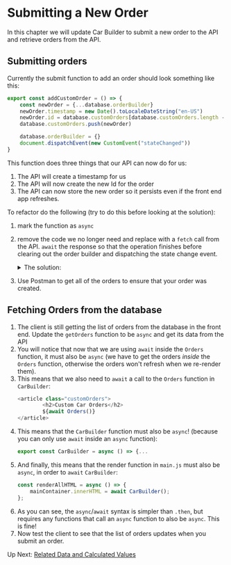 # Submitting a New Order
In this chapter we will update Car Builder to submit a new order to the API and retrieve orders from the API. 

## Submitting orders
Currently the submit function to add an order should look something like this:
``` javascript
export const addCustomOrder = () => {
    const newOrder = {...database.orderBuilder}
    newOrder.timestamp = new Date().toLocaleDateString("en-US")
    newOrder.id = database.customOrders[database.customOrders.length - 1].id + 1
    database.customOrders.push(newOrder)

    database.orderBuilder = {}
    document.dispatchEvent(new CustomEvent("stateChanged"))
}
```
This function does three things that our API can now do for us:
1. The API will create a timestamp for us
1. The API will now create the new Id for the order
1. The API can now store the new order so it persists even if the front end app refreshes. 

To refactor do the following (try to do this before looking at the solution):
1. mark the function as `async`
1. remove the code we no longer need and replace with a `fetch` call from the API. `await` the response so that the operation finishes before clearing out the order builder and dispatching the state change event. 

    <details>
    <summary>The solution:</summary>

    ``` javascript
    export const addCustomOrder = async () => {
    const newOrder = { ...database.orderBuilder };
    await fetch(`https://localhost:7094/orders`, {
        method: "POST",
        headers: {
        "Content-Type": "application/json",
        },
        body: JSON.stringify(newOrder),
    });
    database.orderBuilder = {};
    document.dispatchEvent(new CustomEvent("stateChanged"));
    };
    ```
    </details>

1. Use Postman to get all of the orders to ensure that your order was created. 

## Fetching Orders from the database
1. The client is still getting the list of orders from the database in the front end. Update the `getOrders` function to be `async` and get its data from the API
1. You will notice that now that we are using `await` inside the `Orders` function, it must also be `async` (we have to get the orders _inside_ the `Orders` function, otherwise the orders won't refresh when we re-render them).
1. This means that we also need to `await` a call to the `Orders` function in `CarBuilder`:
    ``` javascript
    <article class="customOrders">
            <h2>Custom Car Orders</h2>
            ${await Orders()}
    </article>
    ```
1. This means that the `CarBuilder` function must also be `async`! (because you can only use `await` inside an `async` function):
    ```javascript
    export const CarBuilder = async () => {...
    ```
1. And finally, this means that the render function in `main.js` must also be `async`, in order to `await` `CarBuilder`:
    ``` javascript
    const renderAllHTML = async () => {
        mainContainer.innerHTML = await CarBuilder();
    };
    ```
1. As you can see, the `async`/`await` syntax is simpler than `.then`, but requires any functions that call an `async` function to also be `async`. This is fine! 
1. Now test the client to see that the list of orders updates when you submit an order.

Up Next: [Related Data and Calculated Values](./car-builder-related-data.md)

